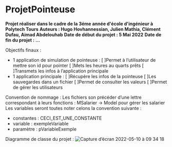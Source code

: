 # ProjetPointeuse
**Projet réaliser dans le cadre de la 3éme année d'école d'ingénieur à Polytech Tours**
**Auteurs : Hugo Hovhannessian, Julien Mathia, Clément Dufau, Aimad Abdelouhab**
**Date de début du projet : 5 Mai 2022**
**Date de fin du projet : ...**

Objectifs finaux :
  -	 1 application de simulation de pointeuse : 
    	[ ]Permet à l’utilisateur de mettre son id pour pointer
    	[ ]Mets les heures au quarts prêts
    	[ ]Transmets les infos à l’application principale
  -	1 application principale : 
    	[ ]Récupère les infos de la pointeuse
    	[ ]Les sauvegardes dans un fichier
    	[ ]Permet de consulter les valeurs
    	[ ]Permet de gérer les utilisateurs

Convention de nommage : 
Les fichiers son précéder d’une lettre correspondant à leurs fonctions : MSalarier -> Model pour gérer les salarier 
Les variables seront toutes noter celons la convention suivante : 
  -	constantes : CECI_EST_UNE_CONSTANTE
  -	variable : exempleVariable
  -	paramètre : pVariableExemple


Diagramme de classe du projet : 
![Capture d’écran 2022-05-10 à 09 34 18](https://user-images.githubusercontent.com/92187603/167574686-5e0c2738-4640-40da-9b79-ef7afa35d83d.png)
